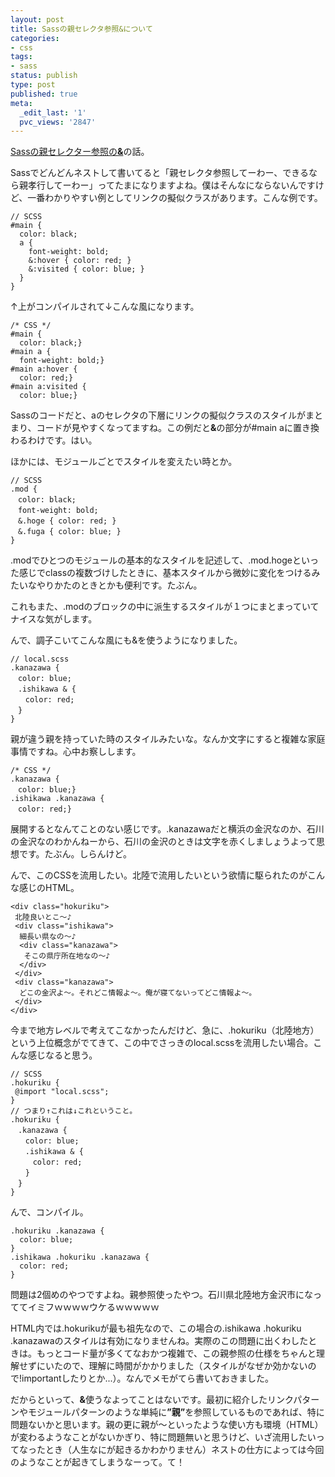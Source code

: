```yaml
---
layout: post
title: Sassの親セレクタ参照&について
categories:
- css
tags:
- sass
status: publish
type: post
published: true
meta:
  _edit_last: '1'
  pvc_views: '2847'
---
```

<a href="http://sass-lang.com/docs/yardoc/file.SASS_REFERENCE.html#referencing_parent_selectors_">Sassの親セレクター参照の<strong>&amp;</strong></a>の話。

Sassでどんどんネストして書いてると「親セレクタ参照してーわー、できるなら親孝行してーわー」ってたまになりますよね。僕はそんなにならないんですけど、一番わかりやすい例としてリンクの擬似クラスがあります。こんな例です。

<!--more-->
<pre><code>// SCSS
#main {
  color: black;
  a {
    font-weight: bold;
    &amp;:hover { color: red; }
    &amp;:visited { color: blue; }
  }
}</code></pre>
↑上がコンパイルされて↓こんな風になります。
<pre><code>/* CSS */
#main {
  color: black;}
#main a {
  font-weight: bold;}
#main a:hover {
  color: red;}
#main a:visited {
  color: blue;}</code></pre>
Sassのコードだと、aのセレクタの下層にリンクの擬似クラスのスタイルがまとまり、コードが見やすくなってますね。この例だと<strong>&amp;</strong>の部分が#main aに置き換わるわけです。はい。

ほかには、モジュールごとでスタイルを変えたい時とか。
<pre><code>// SCSS
.mod {
　color: black;
　font-weight: bold;
　&amp;.hoge { color: red; }
　&amp;.fuga { color: blue; }
}</code></pre>
.modでひとつのモジュールの基本的なスタイルを記述して、.mod.hogeといった感じでclassの複数づけしたときに、基本スタイルから微妙に変化をつけるみたいなやりかたのときとかも便利です。たぶん。

これもまた、.modのブロックの中に派生するスタイルが１つにまとまっていてナイスな気がします。

んで、調子こいてこんな風にも&amp;を使うようになりました。
<pre><code>// local.scss
.kanazawa {
　color: blue;
　.ishikawa &amp; {
　　color: red;
　}
}</code></pre>
親が違う親を持っていた時のスタイルみたいな。なんか文字にすると複雑な家庭事情ですね。心中お察しします。
<pre><code>/* CSS */
.kanazawa {
　color: blue;}
.ishikawa .kanazawa {
　color: red;}</code></pre>
展開するとなんてことのない感じです。.kanazawaだと横浜の金沢なのか、石川の金沢なのわかんねーから、石川の金沢のときは文字を赤くしましょうよって思想です。たぶん。しらんけど。

んで、このCSSを流用したい。北陸で流用したいという欲情に駆られたのがこんな感じのHTML。
<pre><code>&lt;div class="hokuriku"&gt;
 北陸良いとこ～♪
 &lt;div class="ishikawa"&gt;
  細長い県なの～♪
  &lt;div class="kanazawa"&gt;
   そこの県庁所在地なの～♪
  &lt;/div&gt;
 &lt;/div&gt;
 &lt;div class="kanazawa"&gt;
  どこの金沢よ～。それどこ情報よ～。俺が寝てないってどこ情報よ～。
 &lt;/div&gt;
&lt;/div&gt;</code></pre>
今まで地方レベルで考えてこなかったんだけど、急に、.hokuriku（北陸地方）という上位概念がでてきて、この中でさっきのlocal.scssを流用したい場合。こんな感じなると思う。
<pre><code>// SCSS
.hokuriku {
 @import "local.scss";
}
// つまり↑これは↓これということ。
.hokuriku {
　.kanazawa {
　　color: blue;
　　.ishikawa &amp; {
　　　color: red;
　　}
　}
}</code></pre>
んで、コンパイル。
<pre><code>.hokuriku .kanazawa {
  color: blue;
}
.ishikawa .hokuriku .kanazawa {
  color: red;
}</code></pre>
問題は2個めのやつですよね。親参照使ったやつ。石川県北陸地方金沢市になっててイミフｗｗｗｗウケるｗｗｗｗｗ

HTML内では.hokurikuが最も祖先なので、この場合の.ishikawa .hokuriku .kanazawaのスタイルは有効になりませんね。実際のこの問題に出くわしたときは。もっとコード量が多くてなおかつ複雑で、この親参照の仕様をちゃんと理解せずにいたので、理解に時間がかかりました（スタイルがなぜか効かないので!importantしたりとか...）。なんでメモがてら書いておきました。

だからといって、<strong>&amp;</strong>使うなよってことはないです。最初に紹介したリンクパターンやモジュールパターンのような単純に<strong>”親”</strong>を参照しているものであれば、特に問題ないかと思います。親の更に親が〜といったような使い方も環境（HTML）が変わるようなことがないかぎり、特に問題無いと思うけど、いざ流用したいってなったとき（人生なにが起きるかわかりません）ネストの仕方によっては今回のようなことが起きてしまうなーって。て！
